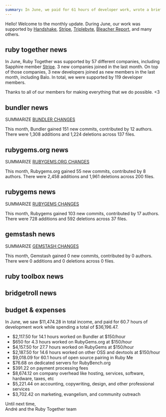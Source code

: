 ```yaml
---
summary: In June, we paid for 61 hours of developer work, wrote a brief summary of what we did during the month.
---
```


Hello! Welcome to the monthly update. During June, our work was supported by [Handshake](https://handshake.org), [Stripe](https://stripe.com), [Triplebyte](https://triplebyte.com/os/rubytogether), [Bleacher Report](http://www.bleacherreport.com), and many others.

## ruby together news

In June, Ruby Together was supported by 57 different companies, including Sapphire member [Stripe](https://stripe.com). 3 new companies joined in the last month. On top of those companies, 3 new developers joined as new members in the last month, including Balo. In total, we were supported by 119 developer members.

Thanks to all of our members for making everything that we do possible. &lt;3

## bundler news

SUMMARIZE [BUNDLER CHANGES](https://github.com/bundler/bundler/compare/master@%7B2019-06-01%7D...master@%7B2019-06-30%7D)

This month, Bundler gained 151 new commits, contributed by 12 authors. There were 1,308 additions and 1,224 deletions across 137 files.

## rubygems.org news

SUMMARIZE [RUBYGEMS.ORG CHANGES](https://github.com/rubygems/rubygems.org/compare/master@%7B2019-06-01%7D...master@%7B2019-06-30%7D)

This month, Rubygems.org gained 55 new commits, contributed by 8 authors. There were 2,458 additions and 1,961 deletions across 200 files.

## rubygems news

SUMMARIZE [RUBYGEMS CHANGES](https://github.com/rubygems/rubygems/compare/master@%7B2019-06-01%7D...master@%7B2019-06-30%7D)

This month, Rubygems gained 103 new commits, contributed by 17 authors. There were 728 additions and 592 deletions across 37 files.

## gemstash news

SUMMARIZE [GEMSTASH CHANGES](https://github.com/bundler/gemstash/compare/master@%7B2019-06-01%7D...master@%7B2019-06-30%7D)

This month, Gemstash gained 0 new commits, contributed by 0 authors. There were 0 additions and 0 deletions across 0 files.

## ruby toolbox news

## bridgetroll news

## budget &amp; expenses

In June, we saw $11,474.28 in total income, and paid for 60.7 hours of development work while spending a total of $36,196.47.

* $2,117.50 for 14.1 hours worked on Bundler at $150/hour
* $650 for 4.3 hours worked on RubyGems.org at $150/hour
* $4,157.50 for 27.7 hours worked on RubyGems at $150/hour
* $2,187.50 for 14.6 hours worked on other OSS and devtools at $150/hour
* $9,018.09 for 60.1 hours of open source pairing in Ruby Me
* $76.68 on dedicated servers for RubyBench.org
* $391.22 on payment processing fees
* $8,674.12 on company overhead like hosting, services, software, hardware, taxes, etc
* $5,221.44 on accounting, copywriting, design, and other professional services
* $3,702.42 on marketing, evangelism, and community outreach

Until next time,<br>
André and the Ruby Together team
